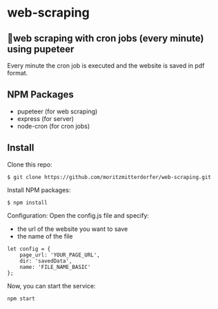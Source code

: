 # web-scraping
## 🚀web scraping with cron jobs (every minute) using pupeteer

Every minute the cron job is executed and the website is saved in pdf format.

## NPM Packages
- pupeteer (for web scraping) 
- express (for server)
- node-cron (for cron jobs)

## Install

Clone this repo:
```
$ git clone https://github.com/moritzmitterdorfer/web-scraping.git
```

Install NPM packages:
```
$ npm install
```

Configuration: Open the config.js file and specify:
- the url of the website you want to save
- the name of the file
```
let config = {
    page_url: 'YOUR_PAGE_URL',
    dir: 'savedData',
    name: 'FILE_NAME_BASIC'
};
```

Now, you can start the service:
```
npm start
```